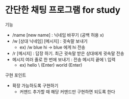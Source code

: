 # 간단한 채팅 프로그램 for study

기능
- /name [new name] : 닉네임 바꾸기 (공백 허용 x)
- /w [상대 닉네임] [메시지] : 귓속말 보내기 
  - ex) /w blue hi -> blue 에게 hi 전송
- /r [메시지] : 답장 하기. 최근 귓속말 받은 상대에게 귓속말 전송
- 메시지 여러 줄로 한 번에 보내기 : 전송 메시지 끝에 \ 입력
  - ex) hello \ (Enter) world (Enter) 

구현 포인트
- 확장 가능하도록 구현하기
  - 커맨드 추가할 때 해당 커맨드만 구현하면 되도록 한다
